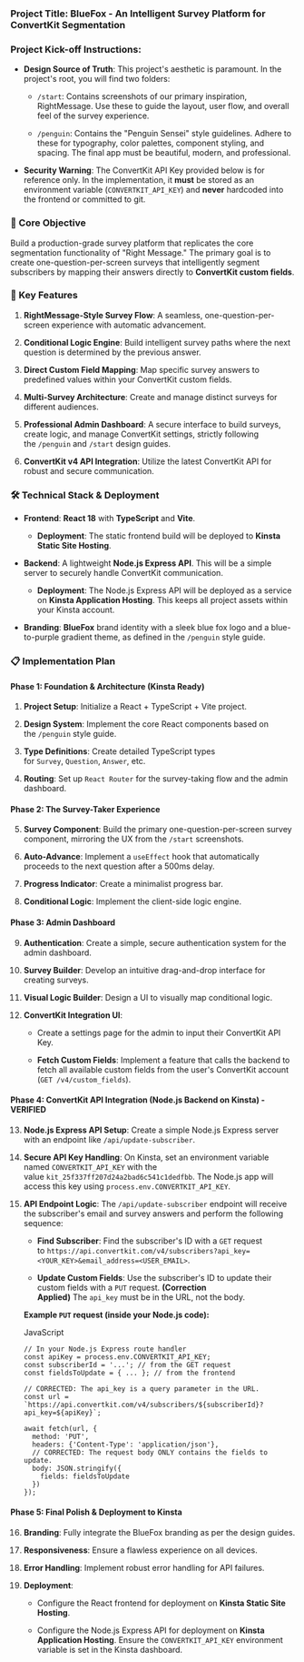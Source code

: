### **Project Title:** BlueFox - An Intelligent Survey Platform for ConvertKit Segmentation

### **Project Kick-off Instructions:**

- **Design Source of Truth**: This project's aesthetic is paramount. In the project's root, you will find two folders:
    
    - `/start`: Contains screenshots of our primary inspiration, RightMessage. Use these to guide the layout, user flow, and overall feel of the survey experience.
        
    - `/penguin`: Contains the "Penguin Sensei" style guidelines. Adhere to these for typography, color palettes, component styling, and spacing. The final app must be beautiful, modern, and professional.
        
- **Security Warning**: The ConvertKit API Key provided below is for reference only. In the implementation, it **must** be stored as an environment variable (`CONVERTKIT_API_KEY`) and **never** hardcoded into the frontend or committed to git.
    

### **🎯 Core Objective**

Build a production-grade survey platform that replicates the core segmentation functionality of "Right Message." The primary goal is to create one-question-per-screen surveys that intelligently segment subscribers by mapping their answers directly to **ConvertKit custom fields**.

### **🔑 Key Features**

1. **RightMessage-Style Survey Flow**: A seamless, one-question-per-screen experience with automatic advancement.
    
2. **Conditional Logic Engine**: Build intelligent survey paths where the next question is determined by the previous answer.
    
3. **Direct Custom Field Mapping**: Map specific survey answers to predefined values within your ConvertKit custom fields.
    
4. **Multi-Survey Architecture**: Create and manage distinct surveys for different audiences.
    
5. **Professional Admin Dashboard**: A secure interface to build surveys, create logic, and manage ConvertKit settings, strictly following the `/penguin` and `/start` design guides.
    
6. **ConvertKit v4 API Integration**: Utilize the latest ConvertKit API for robust and secure communication.
    

### **🛠 Technical Stack & Deployment**

- **Frontend**: **React 18** with **TypeScript** and **Vite**.
    
    - **Deployment**: The static frontend build will be deployed to **Kinsta Static Site Hosting**.
        
- **Backend**: A lightweight **Node.js Express API**. This will be a simple server to securely handle ConvertKit communication.
    
    - **Deployment**: The Node.js Express API will be deployed as a service on **Kinsta Application Hosting**. This keeps all project assets within your Kinsta account.
        
- **Branding**: **BlueFox** brand identity with a sleek blue fox logo and a blue-to-purple gradient theme, as defined in the `/penguin` style guide.
    

### **📋 Implementation Plan**

#### **Phase 1: Foundation & Architecture (Kinsta Ready)**

1. **Project Setup**: Initialize a React + TypeScript + Vite project.
    
2. **Design System**: Implement the core React components based on the `/penguin` style guide.
    
3. **Type Definitions**: Create detailed TypeScript types for `Survey`, `Question`, `Answer`, etc.
    
4. **Routing**: Set up `React Router` for the survey-taking flow and the admin dashboard.
    

#### **Phase 2: The Survey-Taker Experience**

5. **Survey Component**: Build the primary one-question-per-screen survey component, mirroring the UX from the `/start` screenshots.
    
6. **Auto-Advance**: Implement a `useEffect` hook that automatically proceeds to the next question after a 500ms delay.
    
7. **Progress Indicator**: Create a minimalist progress bar.
    
8. **Conditional Logic**: Implement the client-side logic engine.
    

#### **Phase 3: Admin Dashboard**

9. **Authentication**: Create a simple, secure authentication system for the admin dashboard.
    
10. **Survey Builder**: Develop an intuitive drag-and-drop interface for creating surveys.
    
11. **Visual Logic Builder**: Design a UI to visually map conditional logic.
    
12. **ConvertKit Integration UI**:
    
    - Create a settings page for the admin to input their ConvertKit API Key.
        
    - **Fetch Custom Fields**: Implement a feature that calls the backend to fetch all available custom fields from the user's ConvertKit account (`GET /v4/custom_fields`).
        

#### **Phase 4: ConvertKit API Integration (Node.js Backend on Kinsta) - VERIFIED**

13. **Node.js Express API Setup**: Create a simple Node.js Express server with an endpoint like `/api/update-subscriber`.
    
14. **Secure API Key Handling**: On Kinsta, set an environment variable named `CONVERTKIT_API_KEY` with the value `kit_25f337ff207d24a2bad6c541c1dedfbb`. The Node.js app will access this key using `process.env.CONVERTKIT_API_KEY`.
    
15. **API Endpoint Logic**: The `/api/update-subscriber` endpoint will receive the subscriber's email and survey answers and perform the following sequence:
    
    - **Find Subscriber**: Find the subscriber's ID with a `GET` request to `https://api.convertkit.com/v4/subscribers?api_key=<YOUR_KEY>&email_address=<USER_EMAIL>`.
        
    - **Update Custom Fields**: Use the subscriber's ID to update their custom fields with a `PUT` request. **(Correction Applied)** The `api_key` must be in the URL, not the body.
        
    
    **Example `PUT` request (inside your Node.js code):**
    
    JavaScript
    
    ```
    // In your Node.js Express route handler
    const apiKey = process.env.CONVERTKIT_API_KEY;
    const subscriberId = '...'; // from the GET request
    const fieldsToUpdate = { ... }; // from the frontend
    
    // CORRECTED: The api_key is a query parameter in the URL.
    const url = `https://api.convertkit.com/v4/subscribers/${subscriberId}?api_key=${apiKey}`;
    
    await fetch(url, {
      method: 'PUT',
      headers: {'Content-Type': 'application/json'},
      // CORRECTED: The request body ONLY contains the fields to update.
      body: JSON.stringify({
        fields: fieldsToUpdate
      })
    });
    ```
    

#### **Phase 5: Final Polish & Deployment to Kinsta**

16. **Branding**: Fully integrate the BlueFox branding as per the design guides.
    
17. **Responsiveness**: Ensure a flawless experience on all devices.
    
18. **Error Handling**: Implement robust error handling for API failures.
    
19. **Deployment**:
    
    - Configure the React frontend for deployment on **Kinsta Static Site Hosting**.
        
    - Configure the Node.js Express API for deployment on **Kinsta Application Hosting**. Ensure the `CONVERTKIT_API_KEY` environment variable is set in the Kinsta dashboard.